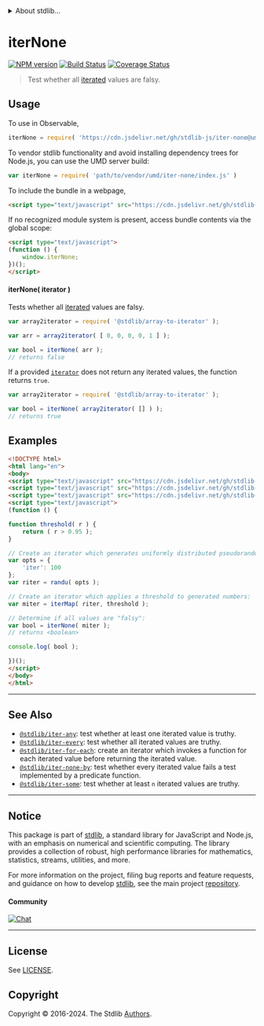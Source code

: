 <!--

@license Apache-2.0

Copyright (c) 2018 The Stdlib Authors.

Licensed under the Apache License, Version 2.0 (the "License");
you may not use this file except in compliance with the License.
You may obtain a copy of the License at

   http://www.apache.org/licenses/LICENSE-2.0

Unless required by applicable law or agreed to in writing, software
distributed under the License is distributed on an "AS IS" BASIS,
WITHOUT WARRANTIES OR CONDITIONS OF ANY KIND, either express or implied.
See the License for the specific language governing permissions and
limitations under the License.

-->


<details>
  <summary>
    About stdlib...
  </summary>
  <p>We believe in a future in which the web is a preferred environment for numerical computation. To help realize this future, we've built stdlib. stdlib is a standard library, with an emphasis on numerical and scientific computation, written in JavaScript (and C) for execution in browsers and in Node.js.</p>
  <p>The library is fully decomposable, being architected in such a way that you can swap out and mix and match APIs and functionality to cater to your exact preferences and use cases.</p>
  <p>When you use stdlib, you can be absolutely certain that you are using the most thorough, rigorous, well-written, studied, documented, tested, measured, and high-quality code out there.</p>
  <p>To join us in bringing numerical computing to the web, get started by checking us out on <a href="https://github.com/stdlib-js/stdlib">GitHub</a>, and please consider <a href="https://opencollective.com/stdlib">financially supporting stdlib</a>. We greatly appreciate your continued support!</p>
</details>

# iterNone

[![NPM version][npm-image]][npm-url] [![Build Status][test-image]][test-url] [![Coverage Status][coverage-image]][coverage-url] <!-- [![dependencies][dependencies-image]][dependencies-url] -->

> Test whether all [iterated][mdn-iterator-protocol] values are falsy.

<!-- Section to include introductory text. Make sure to keep an empty line after the intro `section` element and another before the `/section` close. -->

<section class="intro">

</section>

<!-- /.intro -->

<!-- Package usage documentation. -->



<section class="usage">

## Usage

To use in Observable,

```javascript
iterNone = require( 'https://cdn.jsdelivr.net/gh/stdlib-js/iter-none@umd/browser.js' )
```

To vendor stdlib functionality and avoid installing dependency trees for Node.js, you can use the UMD server build:

```javascript
var iterNone = require( 'path/to/vendor/umd/iter-none/index.js' )
```

To include the bundle in a webpage,

```html
<script type="text/javascript" src="https://cdn.jsdelivr.net/gh/stdlib-js/iter-none@umd/browser.js"></script>
```

If no recognized module system is present, access bundle contents via the global scope:

```html
<script type="text/javascript">
(function () {
    window.iterNone;
})();
</script>
```

#### iterNone( iterator )

Tests whether all [iterated][mdn-iterator-protocol] values are falsy.

```javascript
var array2iterator = require( '@stdlib/array-to-iterator' );

var arr = array2iterator( [ 0, 0, 0, 0, 1 ] );

var bool = iterNone( arr );
// returns false
```

If a provided [`iterator`][mdn-iterator-protocol] does not return any iterated values, the function returns `true`.

```javascript
var array2iterator = require( '@stdlib/array-to-iterator' );

var bool = iterNone( array2iterator( [] ) );
// returns true
```

</section>

<!-- /.usage -->

<!-- Package usage notes. Make sure to keep an empty line after the `section` element and another before the `/section` close. -->

<section class="notes">

</section>

<!-- /.notes -->

<!-- Package usage examples. -->

<section class="examples">

## Examples

<!-- eslint no-undef: "error" -->

```html
<!DOCTYPE html>
<html lang="en">
<body>
<script type="text/javascript" src="https://cdn.jsdelivr.net/gh/stdlib-js/random-iter-randu@umd/browser.js"></script>
<script type="text/javascript" src="https://cdn.jsdelivr.net/gh/stdlib-js/iter-map@umd/browser.js"></script>
<script type="text/javascript" src="https://cdn.jsdelivr.net/gh/stdlib-js/iter-none@umd/browser.js"></script>
<script type="text/javascript">
(function () {

function threshold( r ) {
    return ( r > 0.95 );
}

// Create an iterator which generates uniformly distributed pseudorandom numbers:
var opts = {
    'iter': 100
};
var riter = randu( opts );

// Create an iterator which applies a threshold to generated numbers:
var miter = iterMap( riter, threshold );

// Determine if all values are "falsy":
var bool = iterNone( miter );
// returns <boolean>

console.log( bool );

})();
</script>
</body>
</html>
```

</section>

<!-- /.examples -->

<!-- Section to include cited references. If references are included, add a horizontal rule *before* the section. Make sure to keep an empty line after the `section` element and another before the `/section` close. -->

<section class="references">

</section>

<!-- /.references -->

<!-- Section for related `stdlib` packages. Do not manually edit this section, as it is automatically populated. -->

<section class="related">

* * *

## See Also

-   <span class="package-name">[`@stdlib/iter-any`][@stdlib/iter/any]</span><span class="delimiter">: </span><span class="description">test whether at least one iterated value is truthy.</span>
-   <span class="package-name">[`@stdlib/iter-every`][@stdlib/iter/every]</span><span class="delimiter">: </span><span class="description">test whether all iterated values are truthy.</span>
-   <span class="package-name">[`@stdlib/iter-for-each`][@stdlib/iter/for-each]</span><span class="delimiter">: </span><span class="description">create an iterator which invokes a function for each iterated value before returning the iterated value.</span>
-   <span class="package-name">[`@stdlib/iter-none-by`][@stdlib/iter/none-by]</span><span class="delimiter">: </span><span class="description">test whether every iterated value fails a test implemented by a predicate function.</span>
-   <span class="package-name">[`@stdlib/iter-some`][@stdlib/iter/some]</span><span class="delimiter">: </span><span class="description">test whether at least `n` iterated values are truthy.</span>

</section>

<!-- /.related -->

<!-- Section for all links. Make sure to keep an empty line after the `section` element and another before the `/section` close. -->


<section class="main-repo" >

* * *

## Notice

This package is part of [stdlib][stdlib], a standard library for JavaScript and Node.js, with an emphasis on numerical and scientific computing. The library provides a collection of robust, high performance libraries for mathematics, statistics, streams, utilities, and more.

For more information on the project, filing bug reports and feature requests, and guidance on how to develop [stdlib][stdlib], see the main project [repository][stdlib].

#### Community

[![Chat][chat-image]][chat-url]

---

## License

See [LICENSE][stdlib-license].


## Copyright

Copyright &copy; 2016-2024. The Stdlib [Authors][stdlib-authors].

</section>

<!-- /.stdlib -->

<!-- Section for all links. Make sure to keep an empty line after the `section` element and another before the `/section` close. -->

<section class="links">

[npm-image]: http://img.shields.io/npm/v/@stdlib/iter-none.svg
[npm-url]: https://npmjs.org/package/@stdlib/iter-none

[test-image]: https://github.com/stdlib-js/iter-none/actions/workflows/test.yml/badge.svg?branch=v0.2.0
[test-url]: https://github.com/stdlib-js/iter-none/actions/workflows/test.yml?query=branch:v0.2.0

[coverage-image]: https://img.shields.io/codecov/c/github/stdlib-js/iter-none/main.svg
[coverage-url]: https://codecov.io/github/stdlib-js/iter-none?branch=main

<!--

[dependencies-image]: https://img.shields.io/david/stdlib-js/iter-none.svg
[dependencies-url]: https://david-dm.org/stdlib-js/iter-none/main

-->

[chat-image]: https://img.shields.io/gitter/room/stdlib-js/stdlib.svg
[chat-url]: https://app.gitter.im/#/room/#stdlib-js_stdlib:gitter.im

[stdlib]: https://github.com/stdlib-js/stdlib

[stdlib-authors]: https://github.com/stdlib-js/stdlib/graphs/contributors

[umd]: https://github.com/umdjs/umd
[es-module]: https://developer.mozilla.org/en-US/docs/Web/JavaScript/Guide/Modules

[deno-url]: https://github.com/stdlib-js/iter-none/tree/deno
[deno-readme]: https://github.com/stdlib-js/iter-none/blob/deno/README.md
[umd-url]: https://github.com/stdlib-js/iter-none/tree/umd
[umd-readme]: https://github.com/stdlib-js/iter-none/blob/umd/README.md
[esm-url]: https://github.com/stdlib-js/iter-none/tree/esm
[esm-readme]: https://github.com/stdlib-js/iter-none/blob/esm/README.md
[branches-url]: https://github.com/stdlib-js/iter-none/blob/main/branches.md

[stdlib-license]: https://raw.githubusercontent.com/stdlib-js/iter-none/main/LICENSE

[mdn-iterator-protocol]: https://developer.mozilla.org/en-US/docs/Web/JavaScript/Reference/Iteration_protocols#The_iterator_protocol

<!-- <related-links> -->

[@stdlib/iter/any]: https://github.com/stdlib-js/iter-any/tree/umd

[@stdlib/iter/every]: https://github.com/stdlib-js/iter-every/tree/umd

[@stdlib/iter/for-each]: https://github.com/stdlib-js/iter-for-each/tree/umd

[@stdlib/iter/none-by]: https://github.com/stdlib-js/iter-none-by/tree/umd

[@stdlib/iter/some]: https://github.com/stdlib-js/iter-some/tree/umd

<!-- </related-links> -->

</section>

<!-- /.links -->
